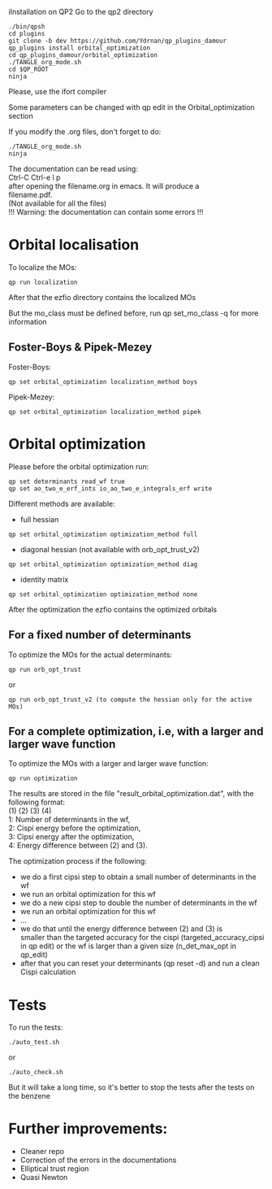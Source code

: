 iInstallation on QP2 
Go to the qp2 directory 
``` 
./bin/qpsh  
cd plugins  
git clone -b dev https://github.com/Ydrnan/qp_plugins_damour  
qp_plugins install orbital_optimization  
cd qp_plugins_damour/orbital_optimization  
./TANGLE_org_mode.sh  
cd $QP_ROOT  
ninja  
``` 
Please, use the ifort compiler  
  
Some parameters can be changed with qp edit in the Orbital_optimization section 
 
If you modify the .org files, don't forget to do:  
``` 
./TANGLE_org_mode.sh  
ninja  
```  

The documentation can be read using:  
Ctrl-C Ctrl-e l p  
after opening the filename.org in emacs. It will produce a  
filename.pdf.  
(Not available for all the files)  
!!! Warning: the documentation can contain some errors !!! 

# Orbital localisation
To localize the MOs:  
```
qp run localization  
```
After that the ezfio directory contains the localized MOs  
 
But the mo_class must be defined before, run qp set_mo_class -q for more information  
 
## Foster-Boys & Pipek-Mezey
Foster-Boys:  
``` 
qp set orbital_optimization localization_method boys 
``` 
 
Pipek-Mezey:  
``` 
qp set orbital_optimization localization_method pipek 
``` 

# Orbital optimization 
Please before the orbital optimization run:  
``` 
qp set determinants read_wf true  
qp set ao_two_e_erf_ints io_ao_two_e_integrals_erf write  
``` 

Different methods are available:  
- full hessian  
``` 
qp set orbital_optimization optimization_method full  
```  

- diagonal hessian (not available with orb_opt_trust_v2)  
``` 
qp set orbital_optimization optimization_method diag  
``` 

- identity matrix  
``` 
qp set orbital_optimization optimization_method none  
``` 

After the optimization the ezfio contains the optimized orbitals
 
## For a fixed number of determinants
To optimize the MOs for the actual determinants:  
``` 
qp run orb_opt_trust  
``` 
or  
``` 
qp run orb_opt_trust_v2 (to compute the hessian only for the active MOs)  
``` 
 
## For a complete optimization, i.e, with a larger and larger wave function
To optimize the MOs with a larger and larger wave function:  
``` 
qp run optimization  
``` 

The results are stored in the file "result_orbital_optimization.dat",
with the following format:  
(1) (2) (3) (4)  
1: Number of determinants in the wf,  
2: Cispi energy before the optimization,   
3: Cipsi energy after the optimization,  
4: Energy difference between (2) and (3).  
 
The optimization process if the following: 
- we do a first cipsi step to obtain a small number of determinants in the wf 
- we run an orbital optimization for this wf 
- we do a new cipsi step to double the number of determinants in the wf 
- we run an orbital optimization for this wf 
- ... 
- we do that until the energy difference between (2) and (3) is  
  smaller than the targeted accuracy for the cispi (targeted_accuracy_cipsi in qp edit) 
  or the wf is larger than a given size (n_det_max_opt in qp_edit) 
- after that you can reset your determinants (qp reset -d) and run a clean Cispi calculation 
 
# Tests
To run the tests:  
``` 
./auto_test.sh  
``` 
or  
```  
./auto_check.sh  
``` 
 
But it will take a long time, so it's better to stop the tests after the tests on the benzene 


# Further improvements: 
- Cleaner repo 
- Correction of the errors in the documentations 
- Elliptical trust region 
- Quasi Newton 
 
